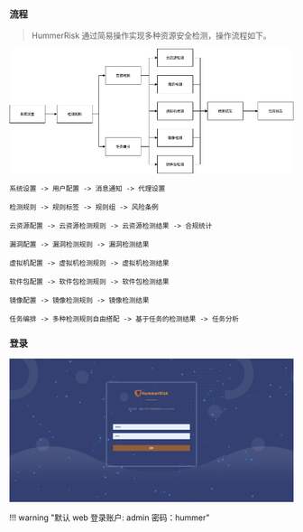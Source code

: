 ### 流程

> HummerRisk 通过简易操作实现多种资源安全检测，操作流程如下。

![登录](../img/user/process.png)

    系统设置 -> 用户配置 -> 消息通知 -> 代理设置

    检测规则 -> 规则标签 -> 规则组 -> 风险条例

    云资源配置 -> 云资源检测规则 -> 云资源检测结果 -> 合规统计

    漏洞配置 -> 漏洞检测规则 -> 漏洞检测结果

    虚拟机配置 -> 虚拟机检测规则 -> 虚拟机检测结果

    软件包配置 -> 软件包检测规则 -> 软件包检测结果

    镜像配置 -> 镜像检测规则 -> 镜像检测结果

    任务编排 -> 多种检测规则自由搭配 -> 基于任务的检测结果 -> 任务分析

### 登录

![登录](../img/user/login.png)

!!! warning "默认 web 登录账户: admin 密码：hummer"

